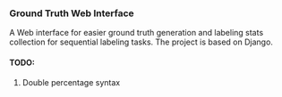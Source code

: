 ### Ground Truth Web Interface

A Web interface for easier ground truth generation and labeling stats collection for sequential labeling tasks. The project is based on Django.



#### TODO:  
  
1. Double percentage syntax
